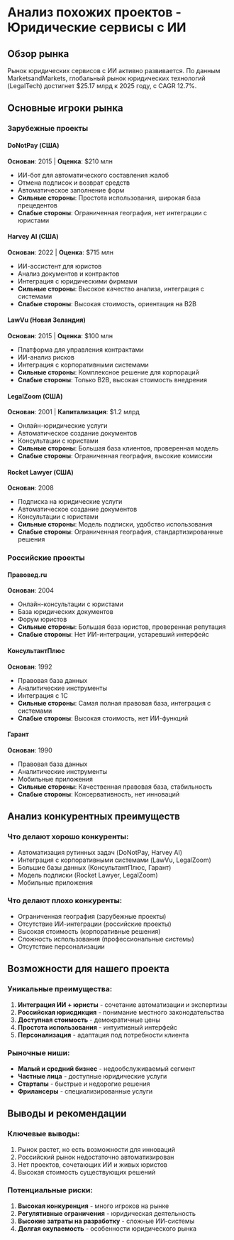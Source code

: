 # Анализ похожих проектов - Юридические сервисы с ИИ

## Обзор рынка

Рынок юридических сервисов с ИИ активно развивается. По данным MarketsandMarkets, глобальный рынок юридических технологий (LegalTech) достигнет $25.17 млрд к 2025 году, с CAGR 12.7%.

## Основные игроки рынка

### Зарубежные проекты

#### DoNotPay (США)
**Основан**: 2015 | **Оценка**: $210 млн
- ИИ-бот для автоматического составления жалоб
- Отмена подписок и возврат средств
- Автоматическое заполнение форм
- **Сильные стороны**: Простота использования, широкая база прецедентов
- **Слабые стороны**: Ограниченная география, нет интеграции с юристами

#### Harvey AI (США)
**Основан**: 2022 | **Оценка**: $715 млн
- ИИ-ассистент для юристов
- Анализ документов и контрактов
- Интеграция с юридическими фирмами
- **Сильные стороны**: Высокое качество анализа, интеграция с системами
- **Слабые стороны**: Высокая стоимость, ориентация на B2B

#### LawVu (Новая Зеландия)
**Основан**: 2015 | **Оценка**: $100 млн
- Платформа для управления контрактами
- ИИ-анализ рисков
- Интеграция с корпоративными системами
- **Сильные стороны**: Комплексное решение для корпораций
- **Слабые стороны**: Только B2B, высокая стоимость внедрения

#### LegalZoom (США)
**Основан**: 2001 | **Капитализация**: $1.2 млрд
- Онлайн-юридические услуги
- Автоматическое создание документов
- Консультации с юристами
- **Сильные стороны**: Большая база клиентов, проверенная модель
- **Слабые стороны**: Ограниченная география, высокие комиссии

#### Rocket Lawyer (США)
**Основан**: 2008
- Подписка на юридические услуги
- Автоматическое создание документов
- Консультации с юристами
- **Сильные стороны**: Модель подписки, удобство использования
- **Слабые стороны**: Ограниченная география, стандартизированные решения

### Российские проекты

#### Правовед.ru
**Основан**: 2004
- Онлайн-консультации с юристами
- База юридических документов
- Форум юристов
- **Сильные стороны**: Большая база юристов, проверенная репутация
- **Слабые стороны**: Нет ИИ-интеграции, устаревший интерфейс

#### КонсультантПлюс
**Основан**: 1992
- Правовая база данных
- Аналитические инструменты
- Интеграция с 1С
- **Сильные стороны**: Самая полная правовая база, интеграция с системами
- **Слабые стороны**: Высокая стоимость, нет ИИ-функций

#### Гарант
**Основан**: 1990
- Правовая база данных
- Аналитические инструменты
- Мобильные приложения
- **Сильные стороны**: Качественная правовая база, стабильность
- **Слабые стороны**: Консервативность, нет инноваций

## Анализ конкурентных преимуществ

### Что делают хорошо конкуренты:
- Автоматизация рутинных задач (DoNotPay, Harvey AI)
- Интеграция с корпоративными системами (LawVu, LegalZoom)
- Большие базы данных (КонсультантПлюс, Гарант)
- Модель подписки (Rocket Lawyer, LegalZoom)
- Мобильные приложения

### Что делают плохо конкуренты:
- Ограниченная география (зарубежные проекты)
- Отсутствие ИИ-интеграции (российские проекты)
- Высокая стоимость (корпоративные решения)
- Сложность использования (профессиональные системы)
- Отсутствие персонализации

## Возможности для нашего проекта

### Уникальные преимущества:
1. **Интеграция ИИ + юристы** - сочетание автоматизации и экспертизы
2. **Российская юрисдикция** - понимание местного законодательства
3. **Доступная стоимость** - демократичные цены
4. **Простота использования** - интуитивный интерфейс
5. **Персонализация** - адаптация под потребности клиента

### Рыночные ниши:
- **Малый и средний бизнес** - недообслуживаемый сегмент
- **Частные лица** - доступные юридические услуги
- **Стартапы** - быстрые и недорогие решения
- **Фрилансеры** - специализированные услуги

## Выводы и рекомендации

### Ключевые выводы:
1. Рынок растет, но есть возможности для инноваций
2. Российский рынок недостаточно автоматизирован
3. Нет проектов, сочетающих ИИ и живых юристов
4. Высокая стоимость существующих решений

### Потенциальные риски:
1. **Высокая конкуренция** - много игроков на рынке
2. **Регулятивные ограничения** - юридическая деятельность
3. **Высокие затраты на разработку** - сложные ИИ-системы
4. **Долгая окупаемость** - особенности юридического рынка
